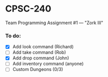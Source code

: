 # CPSC-240
Team Programming Assignment #1 — "Zork III"

### To do:

- [X] Add look command (Richard)
- [ ] Add take command (Rob)
- [X] Add drop command (John)
- [ ] Add inventory command (anyone)
- [ ] Custom Dungeons (0/3)

